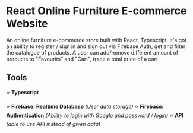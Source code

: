 # React Online Furniture E-commerce Website

An online furniture e-commerce store built with React, Typescript. 
It's got an ability to register / sign in and sign out via Firebase Auth, get and filter the catalogue of products.
A user can add/remove different amount of products to "Favourits" and "Cart", trace a total price of a cart.

## Tools
:star:  **Typescript**

:star: **Firebase: Realtime Database** *(User data storage)*
:star: **Firebase: Authentication** *(Ability to login with Google and password / login)*
:star: **API** *(able to use API instead of given data)*



